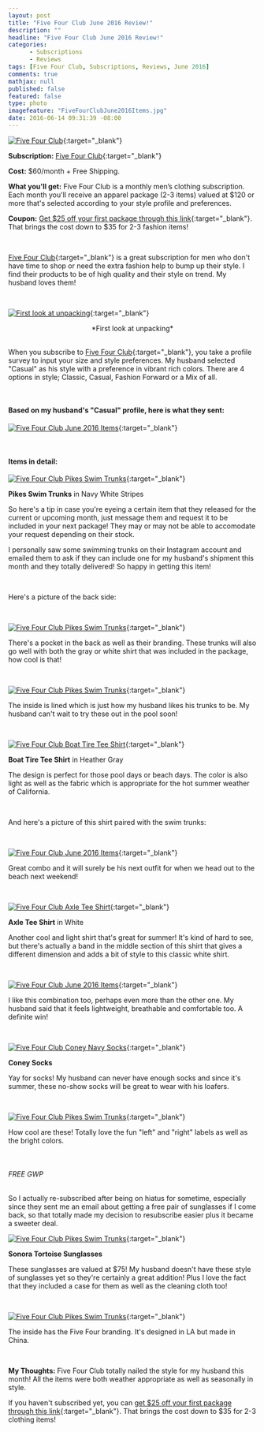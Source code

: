 ```yaml
---
layout: post
title: "Five Four Club June 2016 Review!"
description: ""
headline: "Five Four Club June 2016 Review!"
categories: 
      - Subscriptions
      - Reviews
tags: [Five Four Club, Subscriptions, Reviews, June 2016]
comments: true
mathjax: null
published: false
featured: false
type: photo
imagefeature: "FiveFourClubJune2016Items.jpg"
date: 2016-06-14 09:31:39 -08:00
---
```


[![Five Four Club](http://whatsupmailbox.com/images/FiveFourClubLogo.jpg)](https://www.fivefourclub.com/getstarted?referrer=RE731318){:target="_blank"}

**Subscription:** [Five Four Club](https://www.fivefourclub.com/getstarted?referrer=RE731318){:target="_blank"}

**Cost:** $60/month + Free Shipping.

**What you'll get:** Five Four Club is a monthly men’s clothing subscription. Each month you'll receive an apparel package (2-3 items) valued at $120 or more that's selected according to your style profile and preferences.

**Coupon:** [Get $25 off your first package through this link](https://www.fivefourclub.com/getstarted?referrer=RE731318){:target="_blank"}. That brings the cost down to $35 for 2-3 fashion items!

<br>

[Five Four Club](https://www.fivefourclub.com/getstarted?referrer=RE731318){:target="_blank"} is a great subscription for men who don't have time to shop or need the extra fashion help to bump up their style. I find their products to be of high quality and their style on trend. My husband loves them!

<br>

[![First look at unpacking](http://whatsupmailbox.com/images/FiveFourClubJune2016OpenPackage.jpg)](https://www.fivefourclub.com/getstarted?referrer=RE731318){:target="_blank"}
<center>*First look at unpacking*</center>

<br>

When you subscribe to [Five Four Club](https://www.fivefourclub.com/getstarted?referrer=RE731318){:target="_blank"}, you take a profile survey to input your size and style preferences. My husband selected "Casual" as his style with a preference in vibrant rich colors. There are 4 options in style; Classic, Casual, Fashion Forward or a Mix of all.</p>

<br>

<H4>Based on my husband's "Casual" profile, here is what they sent:</H4>

[![Five Four Club June 2016 Items](http://whatsupmailbox.com/images/FiveFourClubJune2016Items.jpg)](https://www.fivefourclub.com/getstarted?referrer=RE731318){:target="_blank"}

<br>

<H4>Items in detail:</H4>

[![Five Four Club Pikes Swim Trunks](http://whatsupmailbox.com/images/FiveFourClubJune2016PikesNavyWhiteModernSwimTrunks.jpg)](https://www.fivefourclub.com/getstarted?referrer=RE731318){:target="_blank"}

**Pikes Swim Trunks** in Navy White Stripes

So here's a tip in case you're eyeing a certain item that they released for the current or upcoming month, just message them and request it to be included in your next package! They may or may not be able to accomodate your request depending on their stock.

I personally saw some swimming trunks on their Instagram account and emailed them to ask if they can include one for my husband's shipment this month and they totally delivered! So happy in getting this item!

<br>

Here's a picture of the back side:

<br>

[![Five Four Club Pikes Swim Trunks](http://whatsupmailbox.com/images/FiveFourClubJune2016PikesNavyWhiteModernSwimTrunks2.jpg)](https://www.fivefourclub.com/getstarted?referrer=RE731318){:target="_blank"}

There's a pocket in the back as well as their branding. These trunks will also go well with both the gray or white shirt that was included in the package, how cool is that!

<br>

[![Five Four Club Pikes Swim Trunks](http://whatsupmailbox.com/images/FiveFourClubJune2016PikesNavyWhiteModernSwimTrunks3.jpg)](https://www.fivefourclub.com/getstarted?referrer=RE731318){:target="_blank"}

The inside is lined which is just how my husband likes his trunks to be. My husband can't wait to try these out in the pool soon!

<br>

[![Five Four Club Boat Tire Tee Shirt](http://whatsupmailbox.com/images/FiveFourClubJune2016BoatTireHeatherGrayTeeShirt.jpg)](https://www.fivefourclub.com/getstarted?referrer=RE731318){:target="_blank"}

**Boat Tire Tee Shirt** in Heather Gray

The design is perfect for those pool days or beach days. The color is also light as well as the fabric which is appropriate for the hot summer weather of California.

<br>

And here's a picture of this shirt paired with the swim trunks:

<br>

[![Five Four Club June 2016 Items](http://whatsupmailbox.com/images/FiveFourClubJune2016Items2.jpg)](https://www.fivefourclub.com/getstarted?referrer=RE731318){:target="_blank"}

Great combo and it will surely be his next outfit for when we head out to the beach next weekend!

<br>

[![Five Four Club Axle Tee Shirt](http://whatsupmailbox.com/images/FiveFourClubJune2016AxleWhiteTeeShirt.jpg)](https://www.fivefourclub.com/getstarted?referrer=RE731318){:target="_blank"}

**Axle Tee Shirt** in White

Another cool and light shirt that's great for summer! It's kind of hard to see, but there's actually a band in the middle section of this shirt that gives a different dimension and adds a bit of style to this classic white shirt.

<br>

[![Five Four Club June 2016 Items](http://whatsupmailbox.com/images/FiveFourClubJune2016Items3.jpg)](https://www.fivefourclub.com/getstarted?referrer=RE731318){:target="_blank"}

I like this combination too, perhaps even more than the other one. My husband said that it feels lightweight, breathable and comfortable too. A definite win!

<br>

[![Five Four Club Coney Navy Socks](http://whatsupmailbox.com/images/FiveFourClubJune2016ConeyNavySocks.jpg)](https://www.fivefourclub.com/getstarted?referrer=RE731318){:target="_blank"}

**Coney Socks**

Yay for socks! My husband can never have enough socks and since it's summer, these no-show socks will be great to wear with his loafers.

<br>

[![Five Four Club Pikes Swim Trunks](http://whatsupmailbox.com/images/FiveFourClubJune2016ConeyNavySocks2.jpg)](https://www.fivefourclub.com/getstarted?referrer=RE731318){:target="_blank"}

How cool are these! Totally love the fun "left" and "right" labels as well as the bright colors.

<br>

<H6>FREE GWP</H6>

So I actually re-subscribed after being on hiatus for sometime, especially since they sent me an email about getting a free pair of sunglasses if I come back, so that totally made my decision to resubscribe easier plus it became a sweeter deal.

[![Five Four Club Pikes Swim Trunks](http://whatsupmailbox.com/images/FiveFourClubJune2016SonoraTortoiseSunglasses.jpg)](https://www.fivefourclub.com/getstarted?referrer=RE731318){:target="_blank"}

**Sonora Tortoise Sunglasses**

These sunglasses are valued at $75! My husband doesn't have these style of sunglasses yet so they're certainly a great addition! Plus I love the fact that they included a case for them as well as the cleaning cloth too!

<br>

[![Five Four Club Pikes Swim Trunks](http://whatsupmailbox.com/images/FiveFourClubJune2016SonoraTortoiseSunglasses2.jpg)](https://www.fivefourclub.com/getstarted?referrer=RE731318){:target="_blank"}

The inside has the Five Four branding. It's designed in LA but made in China.

<br>

<i class="icon-exclamation-sign"></i><b> My Thoughts:</b> Five Four Club totally nailed the style for my husband this month! All the items were both weather appropriate as well as seasonally in style.

If you haven't subscribed yet, you can [get $25 off your first package through this link](https://www.fivefourclub.com/getstarted?referrer=RE731318){:target="_blank"}. That brings the cost down to $35 for 2-3 clothing items!

